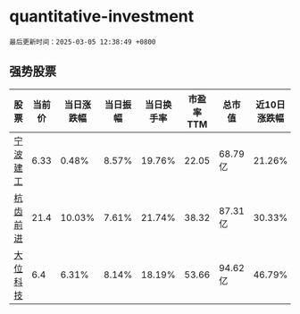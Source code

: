 # quantitative-investment

`最后更新时间：2025-03-05 12:38:49 +0800`

## 强势股票

|股票|当前价|当日涨跌幅|当日振幅|当日换手率|市盈率TTM|总市值|近10日涨跌幅|
|----|----|----|----|----|----|----|----|
|[宁波建工](https://xueqiu.com/S/SH601789)|6.33|0.48%|8.57%|19.76%|22.05|68.79亿|21.26%|
|[杭齿前进](https://xueqiu.com/S/SH601177)|21.4|10.03%|7.61%|21.74%|38.32|87.31亿|30.33%|
|[大位科技](https://xueqiu.com/S/SH600589)|6.4|6.31%|8.14%|18.19%|53.66|94.62亿|46.79%|
